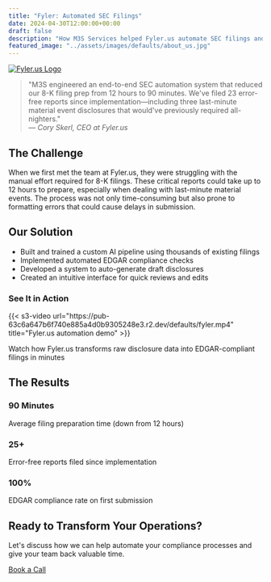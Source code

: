 ```yaml
---
title: "Fyler: Automated SEC Filings"
date: 2024-04-30T12:00:00+00:00
draft: false
description: "How M3S Services helped Fyler.us automate SEC filings and save countless hours"
featured_image: "../assets/images/defaults/about_us.jpg"
---
```


<style>
/* General styling for the horizontal "section blocks" */
.about-section {
  display: grid;
  grid-template-columns: 1fr;
  gap: 2rem;
}
@media (min-width: 768px) {
  .about-section {
    grid-template-columns: 30% 1fr; /* Title on left ~30%, content ~70% */
  }
}

/* Title column styling */
.about-section-title {
  font-size: 1.25rem;
  font-weight: 700;
  padding-bottom: 0.5rem;
  margin-bottom: 1rem;
  border-bottom: 2px solid rgba(255,255,255,0.3); /* subtle accent */
}

/* Variation backgrounds for color blocking */
.bg-section-pink {
  background: linear-gradient(to right, #ff80b5, #9089fc);
}
.bg-section-dark {
  background-color: #1f2937; /* e.g. Tailwind's gray-800 or #1f2937 */
}
.bg-section-slight {
  background-color: #111827; /* a slightly darker shade to differentiate */
}

/* Make sure text is readable on pink gradient sections */
.bg-section-pink .about-section-title,
.bg-section-pink p,
.bg-section-pink li,
.bg-section-pink strong,
.bg-section-pink em {
  color: #ffffff;
}

</style>

<div class="max-w-4xl mx-auto px-4">
  <div class="prose prose-invert mx-auto">
    <div class="flex justify-center mb-12">
      <a href="https://fyler.us" target="_blank" rel="noopener noreferrer">
        <div class="bg-gradient-to-r from-pink-500 to-purple-500 p-8 rounded-lg">
          <img 
            src="https://pub-63c6a647b6f740e885a4d0b9305248e3.r2.dev/defaults/fyler.png" 
            alt="Fyler.us Logo" 
            class="h-16 w-auto"
          />
        </div>
      </a>
    </div>
    <div class="bg-pink-600 bg-opacity-10 p-6 rounded-lg mb-8 text-center">
      <blockquote class="text-xl italic text-white">
        "M3S engineered an end-to-end SEC automation system that reduced our 8-K filing prep from 12 hours to 90 minutes. We've filed 23 error-free reports since implementation—including three last-minute material event disclosures that would've previously required all-nighters."
        <footer class="text-right mt-4">
          <cite class="text-gray-400">— Cory Skerl, CEO at Fyler.us</cite>
        </footer>
      </blockquote>
    </div>
    <h2 class="text-2xl font-bold text-white mb-4 text-center">The Challenge</h2>
    <p class="text-gray-300 text-center">
      When we first met the team at Fyler.us, they were struggling with the manual effort required for 8-K filings. These critical reports could take up to 12 hours to prepare, especially when dealing with last-minute material events. The process was not only time-consuming but also prone to formatting errors that could cause delays in submission.
    </p>
    <h2 class="text-2xl font-bold text-white mb-4 mt-8 text-center">Our Solution</h2>
    <ul class="list-disc list-inside text-gray-300 space-y-2">
      <li>Built and trained a custom AI pipeline using thousands of existing filings</li>
      <li>Implemented automated EDGAR compliance checks</li>
      <li>Developed a system to auto-generate draft disclosures</li>
      <li>Created an intuitive interface for quick reviews and edits</li>
    </ul>
    <div class="my-12 rounded-lg overflow-hidden bg-gray-800 p-6">
      <h3 class="text-xl font-bold text-white mb-4 text-center">See It in Action</h3>
      {{< s3-video 
        url="https://pub-63c6a647b6f740e885a4d0b9305248e3.r2.dev/defaults/fyler.mp4" 
        title="Fyler.us automation demo" 
      >}}
      <p class="text-gray-400 text-sm mt-2 text-center">
        Watch how Fyler.us transforms raw disclosure data into EDGAR-compliant filings in minutes
      </p>
    </div>
    <h2 class="text-2xl font-bold text-white mb-4 mt-8 text-center">The Results</h2>
    <div class="grid grid-cols-1 md:grid-cols-3 gap-6 my-8">
      <div class="bg-gray-800 p-6 rounded-lg">
        <h3 class="text-xl font-bold text-white mb-2 text-center">90 Minutes</h3>
        <p class="text-gray-400 text-center">Average filing preparation time (down from 12 hours)</p>
      </div>
      <div class="bg-gray-800 p-6 rounded-lg">
        <h3 class="text-xl font-bold text-white mb-2 text-center">25+</h3>
        <p class="text-gray-400 text-center">Error-free reports filed since implementation</p>
      </div>
      <div class="bg-gray-800 p-6 rounded-lg">
        <h3 class="text-xl font-bold text-white mb-2 text-center">100%</h3>
        <p class="text-gray-400 text-center">EDGAR compliance rate on first submission</p>
      </div>
    </div>
    <div class="bg-gray-800 p-8 rounded-lg mt-12 text-center">
      <h2 class="text-2xl font-bold text-white mb-4 text-center">Ready to Transform Your Operations?</h2>
      <p class="text-gray-300 mb-6 text-center">
        Let's discuss how we can help automate your compliance processes and give your team back valuable time.
      </p>
      <a
        href="https://cal.com/m3sservices/30min"
        target="_blank"
        rel="noopener"
        class="inline-block rounded-md bg-gradient-to-r from-pink-500 to-purple-500 px-6 py-3 text-sm font-semibold text-white transition hover:from-purple-500 hover:to-pink-500 focus-visible:outline-none focus-visible:ring-2 focus-visible:ring-pink-500 focus-visible:ring-offset-2"
      >
        Book a Call
      </a>
    </div>
  </div>
</div>